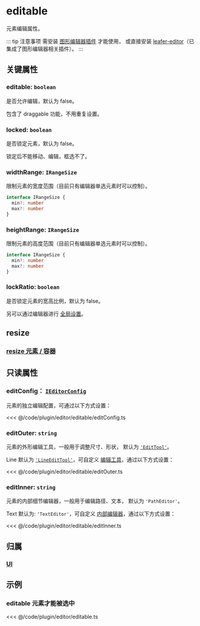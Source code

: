 # editable

元素编辑属性。

::: tip 注意事项
需安装 [图形编辑器插件](/plugin/in/editor/) 才能使用， 或直接安装 [leafer-editor](/guide/install/editor/start.md)（已集成了图形编辑器相关插件）。
:::

## 关键属性

### editable: `boolean`

是否允许编辑，默认为 false。

包含了 draggable 功能，不用重复设置。

### locked: `boolean`

是否锁定元素，默认为 false。

锁定后不能移动、编辑，框选不了。

### widthRange: `IRangeSize`

限制元素的宽度范围（目前只有编辑器单选元素时可以控制）。

```ts
interface IRangeSize {
  min?: number
  max?: number
}
```

### heightRange: `IRangeSize`

限制元素的高度范围（目前只有编辑器单选元素时可以控制）。

```ts
interface IRangeSize {
  min?: number
  max?: number
}
```

### lockRatio: `boolean`

是否锁定元素的宽高比例，默认为 false。

另可以通过编辑器进行 [全局设置](/plugin/in/editor/config.md#lockratio-boolean-corner)。

## resize

### [resize 元素 / 容器](/reference/property/resize.md)

## 只读属性

### editConfig： [`IEditorConfig`](/plugin/in/editor/config.md)

元素的独立编辑配置，可通过以下方式设置：

<<< @/code/plugin/editor/editable/editConfig.ts

### editOuter: `string`

元素的外形编辑工具，一般用于调整尺寸、形状， 默认为 [`'EditTool'`](/plugin/in/editor/EditTool.md)。

Line 默认为 [`'LineEditTool'`](/api/classes/LineEditTool.md)，可自定义 [编辑工具](/plugin/in/editor/editOuter/register.md)，通过以下方式设置：

<<< @/code/plugin/editor/editable/editOuter.ts

### editInner: `string`

元素的内部细节编辑器，一般用于编辑路径、文本， 默认为 `'PathEditor'`。

Text 默认为: `'TextEditor'`，可自定义 [内部编辑器](/plugin/in/editor/editInner/register.md)，通过以下方式设置：

<<< @/code/plugin/editor/editable/editInner.ts

## 归属

### [UI](/reference/display/UI.md)

## 示例

### editable 元素才能被选中

<<< @/code/plugin/editor/editable.ts
